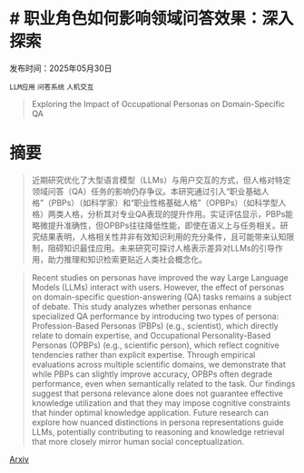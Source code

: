 # # 职业角色如何影响领域问答效果：深入探索

发布时间：2025年05月30日

`LLM应用` `问答系统` `人机交互`

> Exploring the Impact of Occupational Personas on Domain-Specific QA

# 摘要

> 近期研究优化了大型语言模型（LLMs）与用户交互的方式，但人格对特定领域问答（QA）任务的影响仍存争议。本研究通过引入“职业基础人格”（PBPs）（如科学家）和“职业性格基础人格”（OPBPs）（如科学型人格）两类人格，分析其对专业QA表现的提升作用。实证评估显示，PBPs能略微提升准确性，但OPBPs往往降低性能，即使在语义上与任务相关。研究结果表明，人格相关性并非有效知识利用的充分条件，且可能带来认知限制，阻碍知识最佳应用。未来研究可探讨人格表示差异对LLMs的引导作用，助力推理和知识检索更贴近人类社会概念化。

> Recent studies on personas have improved the way Large Language Models (LLMs) interact with users. However, the effect of personas on domain-specific question-answering (QA) tasks remains a subject of debate. This study analyzes whether personas enhance specialized QA performance by introducing two types of persona: Profession-Based Personas (PBPs) (e.g., scientist), which directly relate to domain expertise, and Occupational Personality-Based Personas (OPBPs) (e.g., scientific person), which reflect cognitive tendencies rather than explicit expertise. Through empirical evaluations across multiple scientific domains, we demonstrate that while PBPs can slightly improve accuracy, OPBPs often degrade performance, even when semantically related to the task. Our findings suggest that persona relevance alone does not guarantee effective knowledge utilization and that they may impose cognitive constraints that hinder optimal knowledge application. Future research can explore how nuanced distinctions in persona representations guide LLMs, potentially contributing to reasoning and knowledge retrieval that more closely mirror human social conceptualization.

[Arxiv](https://arxiv.org/abs/2505.24448)